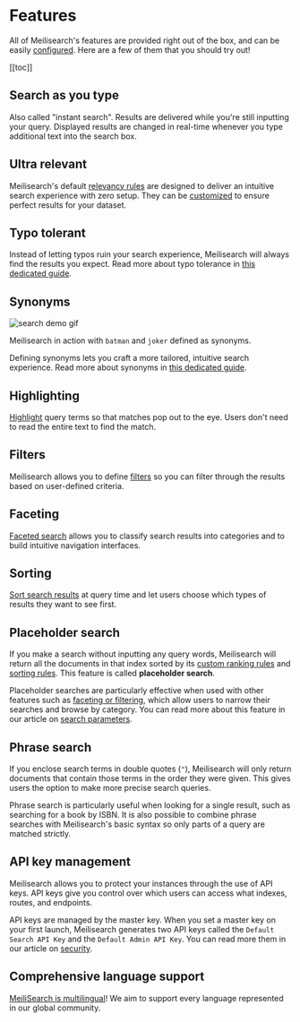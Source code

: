 # Features

All of Meilisearch's features are provided right out of the box, and can be easily [configured](/reference/features/search_parameters.md). Here are a few of them that you should try out!

[[toc]]

## Search as you type

Also called "instant search". Results are delivered while you're still inputting your query. Displayed results are changed in real-time whenever you type additional text into the search box.

## Ultra relevant

Meilisearch's default [relevancy rules](/learn/core_concepts/relevancy.md) are designed to deliver an intuitive search experience with zero setup. They can be [customized](/reference/api/ranking_rules.md) to ensure perfect results for your dataset.

## Typo tolerant

Instead of letting typos ruin your search experience, Meilisearch will always find the results you expect.
Read more about typo tolerance in [this dedicated guide](/learn/advanced/typotolerance.md).

## Synonyms

![search demo gif](/search-synonyms-typo.gif)

Meilisearch in action with `batman` and `joker` defined as synonyms.

Defining synonyms lets you craft a more tailored, intuitive search experience.
Read more about synonyms in [this dedicated guide](/learn/configuration/synonyms.md).

## Highlighting

[Highlight](/reference/features/search_parameters.md#attributes-to-highlight) query terms so that matches pop out to the eye. Users don't need to read the entire text to find the match.

## Filters

Meilisearch allows you to define [filters](/learn/advanced/filtering_and_faceted_search.md) so you can filter through the results based on user-defined criteria.

## Faceting

[Faceted search](/learn/advanced/filtering_and_faceted_search.md) allows you to classify search results into categories and to build intuitive navigation interfaces.

## Sorting

[Sort search results](/learn/advanced/sorting.md) at query time and let users choose which types of results they want to see first.

## Placeholder search

If you make a search without inputting any query words, Meilisearch will return all the documents in that index sorted by its [custom ranking rules](/learn/configuration/settings.md#custom-ranking-rule) and [sorting rules](https://docs.meilisearch.com/learn/advanced/sorting.html#sorting). This feature is called **placeholder search**.

Placeholder searches are particularly effective when used with other features such as [faceting or filtering](/learn/advanced/filtering_and_faceted_search.md#filters-or-facets), which allow users to narrow their searches and browse by category. You can read more about this feature in our article on [search parameters](https://docs.meilisearch.com/reference/features/search_parameters.html#placeholder-search).

## Phrase search

If you enclose search terms in double quotes (`"`), Meilisearch will only return documents that contain those terms in the order they were given. This gives users the option to make more precise search queries.

Phrase search is particularly useful when looking for a single result, such as searching for a book by ISBN. It is also possible to combine phrase searches with Meilisearch's basic syntax so only parts of a query are matched strictly.

## API key management

Meilisearch allows you to protect your instances through the use of API keys. API keys give you control over which users can access what indexes, routes, and endpoints.

API keys are managed by the master key. When you set a master key on your first launch, Meilisearch generates two API keys called the `Default Search API Key` and the `Default Admin API Key`. You can read more them in our article on [security](/learn/advanced/security.md).

## Comprehensive language support

[MeiliSearch is multilingual](/learn/what_is_meilisearch/language.md)! We aim to support every language represented in our global community.

